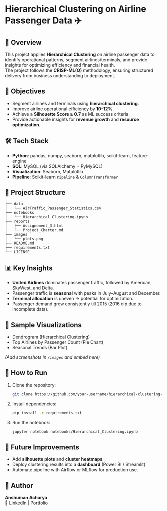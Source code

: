 # Hierarchical Clustering on Airline Passenger Data ✈️

## 📖 Overview
This project applies **Hierarchical Clustering** on airline passenger data to identify operational patterns, segment airlines/terminals, and provide insights for optimizing efficiency and financial health.  
The project follows the **CRISP-ML(Q)** methodology, ensuring structured delivery from business understanding to deployment.

## 🎯 Objectives
- Segment airlines and terminals using **hierarchical clustering**.
- Improve airline operational efficiency by **10–12%**.
- Achieve a **Silhouette Score ≥ 0.7** as ML success criteria.
- Provide actionable insights for **revenue growth** and **resource optimization**.

## 🛠️ Tech Stack
- **Python**: pandas, numpy, seaborn, matplotlib, scikit-learn, feature-engine  
- **SQL**: MySQL (via SQLAlchemy + PyMySQL)  
- **Visualization**: Seaborn, Matplotlib  
- **Pipeline**: Scikit-learn `Pipeline` & `ColumnTransformer`  

## 📂 Project Structure
```
├── data
│   └── AirTraffic_Passenger_Statistics.csv
├── notebooks
│   └── Hierarchical_Clustering.ipynb
├── reports
│   ├── Assignement_3.html
│   └── Project_Charter.md
├── images
│   └── plots.png
├── README.md
├── requirements.txt
└── LICENSE
```

## 📊 Key Insights
- **United Airlines** dominates passenger traffic, followed by American, SkyWest, and Delta.  
- Passenger traffic is **seasonal** with peaks in July–August and December.  
- **Terminal allocation** is uneven → potential for optimization.  
- Passenger demand grew consistently till 2015 (2016 dip due to incomplete data).  

## 📸 Sample Visualizations
- Dendrogram (Hierarchical Clustering)  
- Top Airlines by Passenger Count (Pie Chart)  
- Seasonal Trends (Bar Plot)  

*(Add screenshots in `/images` and embed here)*

## 🚀 How to Run
1. Clone the repository:
   ```bash
   git clone https://github.com/your-username/hierarchical-clustering-airline.git
   ```
2. Install dependencies:
   ```bash
   pip install -r requirements.txt
   ```
3. Run the notebook:
   ```bash
   jupyter notebook notebooks/Hierarchical_Clustering.ipynb
   ```

## 📌 Future Improvements
- Add **silhouette plots** and **cluster heatmaps**.  
- Deploy clustering results into a **dashboard** (Power BI / Streamlit).  
- Automate pipeline with Airflow or MLflow for production use.  

## 📝 Author
**Anshuman Acharya**  
🔗 [LinkedIn](https://linkedin.com/in/anshuman-a-acharya) | [Portfolio](https://anshux01.github.io/Portfolio/)  
